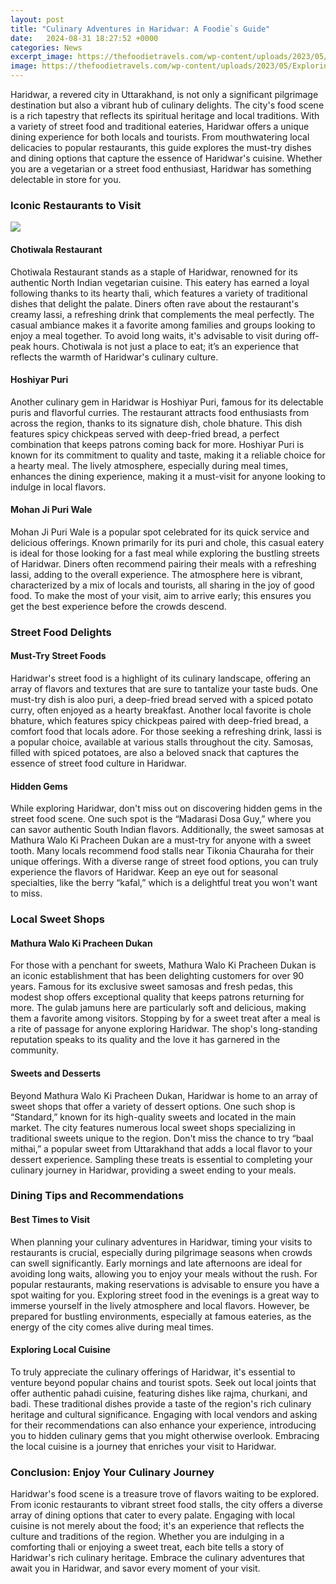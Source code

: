 ```yaml
---
layout: post
title: "Culinary Adventures in Haridwar: A Foodie`s Guide"
date:   2024-08-31 18:27:52 +0000
categories: News
excerpt_image: https://thefoodietravels.com/wp-content/uploads/2023/05/Exploring-Culin-0.jpg
image: https://thefoodietravels.com/wp-content/uploads/2023/05/Exploring-Culin-0.jpg
---
```


Haridwar, a revered city in Uttarakhand, is not only a significant pilgrimage destination but also a vibrant hub of culinary delights. The city's food scene is a rich tapestry that reflects its spiritual heritage and local traditions. With a variety of street food and traditional eateries, Haridwar offers a unique dining experience for both locals and tourists. From mouthwatering local delicacies to popular restaurants, this guide explores the must-try dishes and dining options that capture the essence of Haridwar's cuisine. Whether you are a vegetarian or a street food enthusiast, Haridwar has something delectable in store for you.
### Iconic Restaurants to Visit

![](https://thefoodietravels.com/wp-content/uploads/2023/05/Exploring-Culin-0.jpg)
#### Chotiwala Restaurant
Chotiwala Restaurant stands as a staple of Haridwar, renowned for its authentic North Indian vegetarian cuisine. This eatery has earned a loyal following thanks to its hearty thali, which features a variety of traditional dishes that delight the palate. Diners often rave about the restaurant's creamy lassi, a refreshing drink that complements the meal perfectly. The casual ambiance makes it a favorite among families and groups looking to enjoy a meal together. To avoid long waits, it's advisable to visit during off-peak hours. Chotiwala is not just a place to eat; it’s an experience that reflects the warmth of Haridwar's culinary culture.
#### Hoshiyar Puri
Another culinary gem in Haridwar is Hoshiyar Puri, famous for its delectable puris and flavorful curries. The restaurant attracts food enthusiasts from across the region, thanks to its signature dish, chole bhature. This dish features spicy chickpeas served with deep-fried bread, a perfect combination that keeps patrons coming back for more. Hoshiyar Puri is known for its commitment to quality and taste, making it a reliable choice for a hearty meal. The lively atmosphere, especially during meal times, enhances the dining experience, making it a must-visit for anyone looking to indulge in local flavors.
#### Mohan Ji Puri Wale
Mohan Ji Puri Wale is a popular spot celebrated for its quick service and delicious offerings. Known primarily for its puri and chole, this casual eatery is ideal for those looking for a fast meal while exploring the bustling streets of Haridwar. Diners often recommend pairing their meals with a refreshing lassi, adding to the overall experience. The atmosphere here is vibrant, characterized by a mix of locals and tourists, all sharing in the joy of good food. To make the most of your visit, aim to arrive early; this ensures you get the best experience before the crowds descend.
### Street Food Delights
#### Must-Try Street Foods
Haridwar's street food is a highlight of its culinary landscape, offering an array of flavors and textures that are sure to tantalize your taste buds. One must-try dish is aloo puri, a deep-fried bread served with a spiced potato curry, often enjoyed as a hearty breakfast. Another local favorite is chole bhature, which features spicy chickpeas paired with deep-fried bread, a comfort food that locals adore. For those seeking a refreshing drink, lassi is a popular choice, available at various stalls throughout the city. Samosas, filled with spiced potatoes, are also a beloved snack that captures the essence of street food culture in Haridwar.
#### Hidden Gems
While exploring Haridwar, don't miss out on discovering hidden gems in the street food scene. One such spot is the “Madarasi Dosa Guy,” where you can savor authentic South Indian flavors. Additionally, the sweet samosas at Mathura Walo Ki Pracheen Dukan are a must-try for anyone with a sweet tooth. Many locals recommend food stalls near Tikonia Chauraha for their unique offerings. With a diverse range of street food options, you can truly experience the flavors of Haridwar. Keep an eye out for seasonal specialties, like the berry “kafal,” which is a delightful treat you won't want to miss.
### Local Sweet Shops
#### Mathura Walo Ki Pracheen Dukan
For those with a penchant for sweets, Mathura Walo Ki Pracheen Dukan is an iconic establishment that has been delighting customers for over 90 years. Famous for its exclusive sweet samosas and fresh pedas, this modest shop offers exceptional quality that keeps patrons returning for more. The gulab jamuns here are particularly soft and delicious, making them a favorite among visitors. Stopping by for a sweet treat after a meal is a rite of passage for anyone exploring Haridwar. The shop's long-standing reputation speaks to its quality and the love it has garnered in the community.
#### Sweets and Desserts
Beyond Mathura Walo Ki Pracheen Dukan, Haridwar is home to an array of sweet shops that offer a variety of dessert options. One such shop is “Standard,” known for its high-quality sweets and located in the main market. The city features numerous local sweet shops specializing in traditional sweets unique to the region. Don't miss the chance to try “baal mithai,” a popular sweet from Uttarakhand that adds a local flavor to your dessert experience. Sampling these treats is essential to completing your culinary journey in Haridwar, providing a sweet ending to your meals.
### Dining Tips and Recommendations
#### Best Times to Visit
When planning your culinary adventures in Haridwar, timing your visits to restaurants is crucial, especially during pilgrimage seasons when crowds can swell significantly. Early mornings and late afternoons are ideal for avoiding long waits, allowing you to enjoy your meals without the rush. For popular restaurants, making reservations is advisable to ensure you have a spot waiting for you. Exploring street food in the evenings is a great way to immerse yourself in the lively atmosphere and local flavors. However, be prepared for bustling environments, especially at famous eateries, as the energy of the city comes alive during meal times.
#### Exploring Local Cuisine
To truly appreciate the culinary offerings of Haridwar, it's essential to venture beyond popular chains and tourist spots. Seek out local joints that offer authentic pahadi cuisine, featuring dishes like rajma, churkani, and badi. These traditional dishes provide a taste of the region's rich culinary heritage and cultural significance. Engaging with local vendors and asking for their recommendations can also enhance your experience, introducing you to hidden culinary gems that you might otherwise overlook. Embracing the local cuisine is a journey that enriches your visit to Haridwar.
### Conclusion: Enjoy Your Culinary Journey
Haridwar's food scene is a treasure trove of flavors waiting to be explored. From iconic restaurants to vibrant street food stalls, the city offers a diverse array of dining options that cater to every palate. Engaging with local cuisine is not merely about the food; it's an experience that reflects the culture and traditions of the region. Whether you are indulging in a comforting thali or enjoying a sweet treat, each bite tells a story of Haridwar's rich culinary heritage. Embrace the culinary adventures that await you in Haridwar, and savor every moment of your visit.